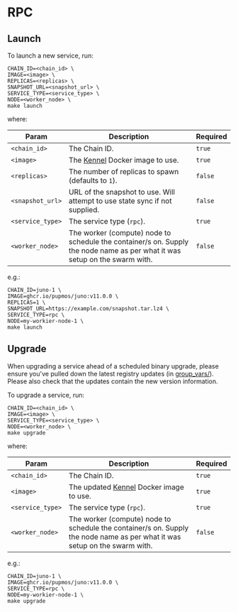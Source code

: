 # RPC

## Launch

To launch a new service, run:

```console
CHAIN_ID=<chain_id> \
IMAGE=<image> \
REPLICAS=<replicas> \
SNAPSHOT_URL=<snapshot_url> \
SERVICE_TYPE=<service_type> \
NODE=<worker_node> \
make launch
```

where:

| Param            | Description                                                                                                                | Required |
|------------------|----------------------------------------------------------------------------------------------------------------------------|----------|
| `<chain_id>`     | The Chain ID.                                                                                                              | `true`   |
| `<image>`        | The [Kennel](https://github.com/Pupmos/kennel) Docker image to use.                                                        | `true`   |
| `<replicas>`     | The number of replicas to spawn (defaults to `1`).                                                                         | `false`  |
| `<snapshot_url>` | URL of the snapshot to use. Will attempt to use state sync if not supplied.                                                | `false`  |
| `<service_type>` | The service type (`rpc`).                                                                                                  | `true`   |
| `<worker_node>`  | The worker (compute) node to schedule the container/s on. Supply the node name as per what it was setup on the swarm with. | `false`  |

e.g.:

```console
CHAIN_ID=juno-1 \
IMAGE=ghcr.io/pupmos/juno:v11.0.0 \
REPLICAS=1 \
SNAPSHOT_URL=https://example.com/snapshot.tar.lz4 \
SERVICE_TYPE=rpc \
NODE=my-workier-node-1 \
make launch
```

## Upgrade

When upgrading a service ahead of a scheduled binary upgrade, please ensure you've pulled down the latest registry updates (in [group_vars/](group_vars)). Please also check that the updates contain the new version information.

To upgrade a service, run:

```console
CHAIN_ID=<chain_id> \
IMAGE=<image> \
SERVICE_TYPE=<service_type> \
NODE=<worker_node> \
make upgrade
```

where:

| Param            | Description                                                                                                                | Required |
|------------------|----------------------------------------------------------------------------------------------------------------------------|----------|
| `<chain_id>`     | The Chain ID.                                                                                                              | `true`   |
| `<image>`        | The updated [Kennel](https://github.com/Pupmos/kennel) Docker image to use.                                                | `true`   |
| `<service_type>` | The service type (`rpc`).                                                                                                  | `true`   |
| `<worker_node>`  | The worker (compute) node to schedule the container/s on. Supply the node name as per what it was setup on the swarm with. | `false`  |

e.g.:

```console
CHAIN_ID=juno-1 \
IMAGE=ghcr.io/pupmos/juno:v11.0.0 \
SERVICE_TYPE=rpc \
NODE=my-workier-node-1 \
make upgrade
```
